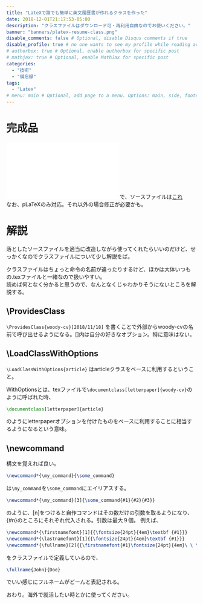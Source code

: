 ```yaml
---
title: "LateXで誰でも簡単に英文履歴書が作れるクラスを作った"
date: 2018-12-01T21:17:53-05:00
description: "クラスファイルはダウンロード可・再利用自由なのでお使いください。"
banner: "banners/platex-resume-class.png"
disable_comments: false # Optional, disable Disqus comments if true
disable_profile: true # no one wants to see my profile while reading articles
# authorbox: true # Optional, enable authorbox for specific post
# mathjax: true # Optional, enable MathJax for specific post
categories:
  - "技術"
  - "備忘録"
tags:
  - "Latex"
# menu: main # Optional, add page to a menu. Options: main, side, footer
---
```


# 完成品
![こんな感じ](Resume.pdf)で、ソースファイルは[これ](source-resume.tar.gz)\
なお、pLaTeXのみ対応。それ以外の場合修正が必要かも。

# 解説
落としたソースファイルを適当に改造しながら使ってくれたらいいのだけど、せっかくなのでクラスファイルについて少し解説をば。

クラスファイルはちょっと命令の名前が違ったりするけど、ほかは大体いつもの.texファイルと一緒なので扱いやすい。\
読めば何となく分かると思うので、なんとなくじゃわかりそうにないところを解説する。

## \ProvidesClass

`\ProvidesClass{woody-cv}[2018/11/18]` を書くことで外部からwoody-cvの名前で呼び出せるようになる。[]内は自分の好きなオプション。特に意味はない。

## \LoadClassWithOptions

` \LoadClassWithOptions{article} ` はarticleクラスをベースに利用するということ。

WithOptionsとは、texファイルで`\documentclass[letterpaper]{woody-cv}`のように呼ばれた時、

```latex
\documentclass[letterpaper]{article}
```

のようにletterpaperオプションを付けたものをベースに利用することに相当するようになるという意味。

## \newcommand

構文を覚えれば良い。
```latex
\newcommand*{\my_command}{\some_command}
```
は`\my_command`を`\some_command`にエイリアスする。

```latex
\newcommand*{\my_command}[3]{\some_command{#1}{#2}{#3}}
```
のように、[n]をつけると自作コマンドはその数だけの引数を取るようになり、{#n}のところにそれぞれ代入される。引数は最大９個。
例えば、
```latex
\newcommand*{\firstnamefont}[1]{{\fontsize{24pt}{4em}\textbf {#1}}}
\newcommand*{\lastnamefont}[1]{{\fontsize{24pt}{4em}\textbf {#1}}}
\newcommand*{\fullname}[2]{{\firstnamefont{#1}\fontsize{24pt}{4em}\ \ \lastnamefont{#2}}}
```
をクラスファイルで定義しているので、
```latex
\fullname{John}{Doe}
```
でいい感じにフルネームがどーんと表記される。

おわり。海外で就活したい時とかに使ってください。
